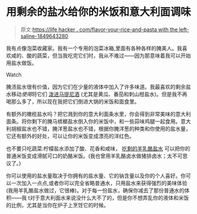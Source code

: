 # 用剩余的盐水给你的米饭和意大利面调味

> 原文:[https://life hacker . com/flavor-your-rice-and-pasta with the left-saline-1849643280](https://lifehacker.com/flavor-your-rice-and-pasta-with-leftover-brine-1849643280)

我有点像泡菜收藏家。我有一个专用的泡菜冰箱,里面有各种各样的腌美人。我喜欢咸的、酸的蔬菜，但当我吃完它们时，我从不难过——因为那意味着我可以开始用盐水做饭。

Watch

腌渍盐水很有价值，因为它们在少量的液体中加入了许多味道。我最喜欢的剩余盐水移动*使用*将它们 [泼进马提尼酒](https://lifehacker.com/the-best-ways-to-filth-up-your-dirty-martini-1848304038) (尤其是黄瓜、番茄和刺山柑盐水)。但是我不再喝那么多了，所以现在我把它们倒进大锅的米饭和面食里。

有额外的橄榄盐水吗？把它溅到你的意大利面条水里，你会得到非常美味的意大利面条。将你剩下的腌马槟榔盐水倒入你的米饭中，和一些蒜味鸡腿一起食用。意大利胡椒盐水也不错，腌洋葱盐水也不错，根据你腌洋葱的种类和你使用的盐水量，它还有额外的好处，可以让你的米饭变成漂亮的洋红色。

也不要只吃蔬菜:柠檬盐水添加了酸、花香和咸味， [吃剩的羊乳酪盐水](https://lifehacker.com/how-to-cook-with-leftover-feta-brine-1830920233) 可以把你的普通米饭变成滑腻可口的奶酪米饭。(我也曾用羊乳酪卤水做猪排卤水；太不可思议了。)

你可以使用的盐水量取决于你拥有的盐水量、它的钠含量以及你的个人喜好。你可以一次加入一点点,或者你可以完全省略普通水，只用盐水来获得强烈的美味体验(我用羊乳酪盐水做过，它很棒)。对于每一份盐水，确保你减去了那份普通水的体积——我 t对于意大利面水来说没什么大不了的，但是你不想弄乱你的液体和米饭的比例，尤其是当你在炉子上烹饪它的时候。